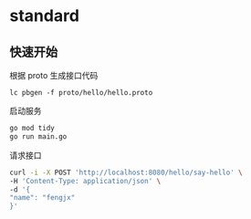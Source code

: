 # standard

## 快速开始

根据 proto 生成接口代码
```
lc pbgen -f proto/hello/hello.proto
```

启动服务
```bash
go mod tidy
go run main.go
```

请求接口
```bash
curl -i -X POST 'http://localhost:8080/hello/say-hello' \
-H 'Content-Type: application/json' \
-d '{
"name": "fengjx"
}'
```